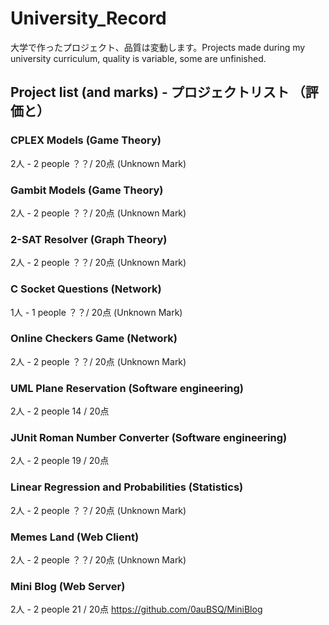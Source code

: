 # University_Record
大学で作ったプロジェクト、品質は変動します。Projects made during my university curriculum, quality is variable, some are unfinished.

## Project list (and marks) - プロジェクトリスト （評価と）

### CPLEX Models (Game Theory)

2人 - 2 people
？？/ 20点 (Unknown Mark)

### Gambit Models (Game Theory)

2人 - 2 people
？？/ 20点 (Unknown Mark)

### 2-SAT Resolver (Graph Theory)

2人 - 2 people
？？/ 20点 (Unknown Mark)

### C Socket Questions (Network)

1人 - 1 people
？？/ 20点 (Unknown Mark)

### Online Checkers Game (Network)

2人 - 2 people
？？/ 20点 (Unknown Mark)

### UML Plane Reservation (Software engineering)

2人 - 2 people
14 / 20点 

### JUnit Roman Number Converter (Software engineering)

2人 - 2 people
19 / 20点

### Linear Regression and Probabilities (Statistics)

2人 - 2 people
？？/ 20点 (Unknown Mark)

### Memes Land (Web Client)

2人 - 2 people
？？/ 20点 (Unknown Mark)

### Mini Blog (Web Server)

2人 - 2 people
21 / 20点
https://github.com/0auBSQ/MiniBlog